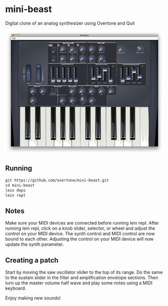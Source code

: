 mini-beast
==========

Digital clone of an analog synthesizer using Overtone and Quil

<img src="https://github.com/aaron-santos/mini-beast/raw/master/doc/minibeast.png" alt="Minibeast Screenshot" />

## Running
    git https://github.com/overtone/mini-beast.git
    cd mini-beast
    lein deps
    lein repl

## Notes
Make sure your MIDI devices are connected before running lein repl.
After running lein repl,  click on a knob slider, selector, or wheel and adjust the control on your MIDI device.
The synth control and MIDI control  are now bound to each other. Adjusting the control on your MIDI device
will now update the synth parameter.

## Creating a patch
Start by moving the saw oscillator slider to the top of its range. Do the same to the sustain slider
in the filter and amplification envelope sections. Then turn up the master volume half wave and play
some notes using a MIDI keyboard.

Enjoy making new sounds!


